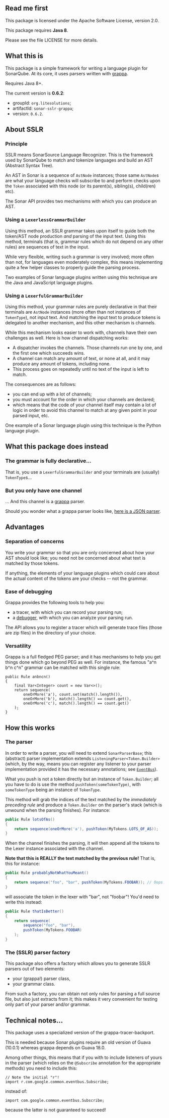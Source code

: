 ## Read me first

This package is licensed under the Apache Software License, version 2.0.

This package requires **Java 8**.

Please see the file LICENSE for more details.

## What this is

This package is a simple framework for writing a language plugin for SonarQube.
At its core, it uses parsers written with [grappa](https://github.com/fge/grappa).

Requires Java 8+.

The current version is **0.6.2**:

* groupId: `org.litesolutions`;
* artifactId: `sonar-sslr-grappa`;
* version: `0.6.2`.

## About SSLR

### Principle

SSLR means SonarSource Language Recognizer. This is the framework used by
SonarQube to match and tokenize languages and build an AST (Abstract Syntax
Tree).

An AST in Sonar is a sequence of `AstNode` instances; those same `AstNode`s are
what your language checks will subscribe to and perform checks upon the `Token`
associated with this node (or its parent(s), sibling(s), child(ren) etc).

The Sonar API provides two mechanisms with which you can produce an AST.

### Using a `LexerlessGrammarBuilder`

Using this method, an SSLR grammar takes upon itself to guide both the token/AST
node production _and_ parsing of the input text. Using this method, terminals
(that is, grammar rules which do not depend on any other rules) are sequences of
text in the input.

While very flexible, writing such a grammar is very involved; more often than
not, for languages even moderately complex, this means implementing quite a few
helper classes to properly guide the parsing process.

Two examples of Sonar language plugins written using this technique are the Java
and JavaScript language plugins.

### Using a `LexerfulGrammarBuilder`

Using this method,  your grammar rules are purely declarative in that their
terminals are `AstNode` instances (more often than not instances of
`TokenType`), not input text. And matching the input text to produce tokens is
delegated to another mechanism, and this other mechanism is channels.

While this mechanism looks easier to work with, channels have their own
challenges as well. Here is how channel dispatching works:

* A dispatcher invokes the channels. Those channels run one by one, and the
  first one which succeeds wins.
* A channel can match any amount of text, or none at all, and it may produce any
  amount of tokens, including none.
* This process goes on repeatedly until no text of the input is left to match.

The consequences are as follows:

* you can end up with a lot of channels;
* you must account for the order in which your channels are declared;
* which means that the code of your channel itself may contain a lot of logic in
  order to avoid this channel to match at any given point in your parsed input,
  etc.

One example of a Sonar language plugin using this technique is the Python
language plugin.

## What this package does instead

### The grammar is fully declarative...

That is, you use a `LexerfulGrammarBuilder` and your terminals are (usually)
`TokenType`s...

### But you only have one channel

... And this channel is a [grappa](https://github.com/fge/grappa) parser.

Should you wonder what a grappa parser looks like, [here is a JSON
parser](https://github.com/fge/grappa-examples/blob/master/src/main/java/com/github/fge/grappa/examples/json/JsonParser.java).

## Advantages

### Separation of concerns

You write your grammar so that you are only concerned about how your AST should
look like; you need not be concerned about what text is matched by those tokens.

If anything, the elements of your language plugins which could care about the
actual content of the tokens are your checks -- not the grammar.

### Ease of debugging

Grappa provides the following tools to help you:

* a tracer, with which you can record your parsing run;
* a [debugger](https://github.com/fge/grappa-debugger), with which you can
  analyze your parsing run.

The API allows you to register a tracer which will generate trace files (those
are zip files) in the directory of your choice.

### Versatility

Grappa is a full fledged PEG parser; and it has mechanisms to help you get
things done which go beyond PEG as well. For instance, the famous "a^n b^n c^n"
grammar can be matched with this single rule:

```
public Rule anbncn()
{
    final Var<Integer> count = new Var<>();
    return sequence(
        oneOrMore('a'), count.set(match().length()),
        oneOrMore('b'), match().length() == count.get(),
        oneOrMore('c'), match().length() == count.get()
    );
}
```

## How this works

### The parser

In order to write a parser, you will need to extend `SonarParserBase`; this
(abstract) parser implementation extends `ListeningParser<Token.Builder>`
(which, by the way, means you can register any listener to your parser
implementation provided it has the necessary annotations; see
[`EventBus`](http://docs.guava-libraries.googlecode.com/git-history/release/javadoc/com/google/common/eventbus/EventBus.html)).

What you push is not a token directly but an instance of `Token.Builder`; all you have to do is use
the method `pushToken(someTokenType)`, with `someTokenType` being an instance of
`TokenType`.

This method will grab the indices of the text matched by the _immediately preceding rule_ and
produce a `Token.Builder` on the parser's stack (which is unwound when the parsing finishes). For
instance:

```java
public Rule lotsOfAs()
{
    return sequence(oneOrMore('a'), pushToken(MyTokens.LOTS_OF_AS));
}
```

When the channel finishes the parsing, it will then append all the tokens to the Lexer instance
associated with the channel.

**Note that this is REALLY the text matched by the previous rule!** That is, this for instance:

```java
public Rule probablyNotWhatYouMeant()
{
    return sequence("foo", "bar", pushToken(MyTokens.FOOBAR)); // Oops...
}
```

will associate the token in the lexer with "bar", not "foobar"! You'd need to write this instead:

```java
public Rule thatIsBetter()
{
    return sequence(
        sequence("foo", "bar"),
        pushToken(MyTokens.FOOBAR)
    );
}
```

### The (SSLR) parser factory

This package also offers a factory which allows you to generate SSLR parsers out
of two elements:

* your (grappa!) parser class,
* your grammar class.

From such a factory, you can obtain not only rules for parsing a full source
file, but also just extracts from it; this makes it very convenient for testing
only part of your parser and/or grammar.

## Technical notes...

This package uses a specialized version of the grappa-tracer-backport.

This is needed because Sonar plugins require an old version of Guava (10.0.1)
whereas grappa depends on Guava 18.0.

Among other things, this means that if you with to include listeners of yours in
the parser (which relies on the `@Subscribe` annotation for the appropriate
methods) you need to include this:

```
// Note the initial "r"!
import r.com.google.common.eventbus.Subscribe;
```

instead of:

```
import com.google.common.eventbus.Subscribe;
```

because the latter is not guaranteed to succeed!

